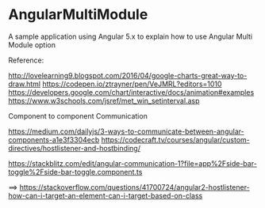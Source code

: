 # AngularMultiModule
A sample application using Angular 5.x to explain how to use Angular Multi Module option

Reference:

http://lovelearning9.blogspot.com/2016/04/google-charts-great-way-to-draw.html
https://codepen.io/ztrayner/pen/VeJMRL?editors=1010
https://developers.google.com/chart/interactive/docs/animation#examples
https://www.w3schools.com/jsref/met_win_setinterval.asp

Component to component Communication

https://medium.com/dailyjs/3-ways-to-communicate-between-angular-components-a1e3f3304ecb
https://codecraft.tv/courses/angular/custom-directives/hostlistener-and-hostbinding/

https://stackblitz.com/edit/angular-communication-1?file=app%2Fside-bar-toggle%2Fside-bar-toggle.component.ts

==> https://stackoverflow.com/questions/41700724/angular2-hostlistener-how-can-i-target-an-element-can-i-target-based-on-class
